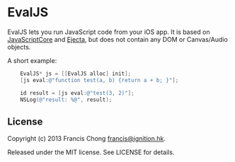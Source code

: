 # EvalJS

EvalJS lets you run JavaScript code from your iOS app. It is based on [JavaScriptCore](http://trac.webkit.org/wiki/JavaScriptCore) and [Ejecta](https://github.com/phoboslab/Ejecta), but does not contain any DOM or 
Canvas/Audio objects.

A short example:

```objective-c
    EvalJS* js = [[EvalJS alloc] init];
    [js eval:@"function test(a, b) {return a + b; }"];

    id result = [js eval:@"test(3, 2)"];
    NSLog(@"result: %@", result);
```

## License

Copyright (c) 2013 Francis Chong <francis@ignition.hk>.

Released under the MIT license. See LICENSE for details.
